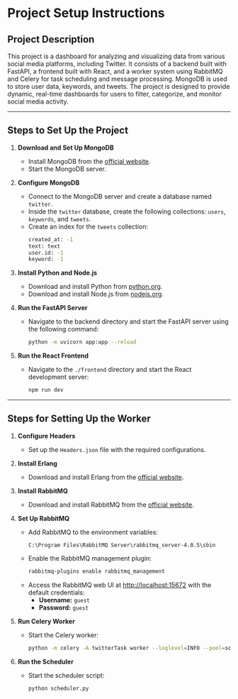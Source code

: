 # Project Setup Instructions

## Project Description

This project is a dashboard for analyzing and visualizing data from various social media platforms, including Twitter. It consists of a backend built with FastAPI, a frontend built with React, and a worker system using RabbitMQ and Celery for task scheduling and message processing. MongoDB is used to store user data, keywords, and tweets. The project is designed to provide dynamic, real-time dashboards for users to filter, categorize, and monitor social media activity.

---

## Steps to Set Up the Project

1. **Download and Set Up MongoDB**  
   - Install MongoDB from the [official website](https://www.mongodb.com/try/download/community).  
   - Start the MongoDB server.

2. **Configure MongoDB**  
   - Connect to the MongoDB server and create a database named `twitter`.  
   - Inside the `twitter` database, create the following collections: `users`, `keywords`, and `tweets`.  
   - Create an index for the `tweets` collection:  
     ```bash
     created_at: -1
     text: text
     user.id: -1
     keyword: -1
     ```

3. **Install Python and Node.js**  
   - Download and install Python from [python.org](https://www.python.org/downloads/).  
   - Download and install Node.js from [nodejs.org](https://nodejs.org/).

4. **Run the FastAPI Server**  
   - Navigate to the backend directory and start the FastAPI server using the following command:  
     ```bash
     python -m uvicorn app:app --reload
     ```

5. **Run the React Frontend**  
   - Navigate to the `./frontend` directory and start the React development server:  
     ```bash
     npm run dev
     ```

---

## Steps for Setting Up the Worker

1. **Configure Headers**  
   - Set up the `Headers.json` file with the required configurations.

2. **Install Erlang**  
   - Download and install Erlang from the [official website](https://www.erlang.org/downloads).

3. **Install RabbitMQ**  
   - Download and install RabbitMQ from the [official website](https://www.rabbitmq.com/docs/install-windows).  

4. **Set Up RabbitMQ**  
   - Add RabbitMQ to the environment variables:  
     ```
     C:\Program Files\RabbitMQ Server\rabbitmq_server-4.0.5\sbin
     ```  
   - Enable the RabbitMQ management plugin:  
     ```bash
     rabbitmq-plugins enable rabbitmq_management
     ```  
   - Access the RabbitMQ web UI at [http://localhost:15672](http://localhost:15672) with the default credentials:  
     - **Username:** `guest`  
     - **Password:** `guest`

5. **Run Celery Worker**  
   - Start the Celery worker:  
     ```bash
     python -m celery -A twitterTask worker --loglevel=INFO --pool=solo
     ```

6. **Run the Scheduler**  
   - Start the scheduler script:  
     ```bash
     python scheduler.py
     ```

